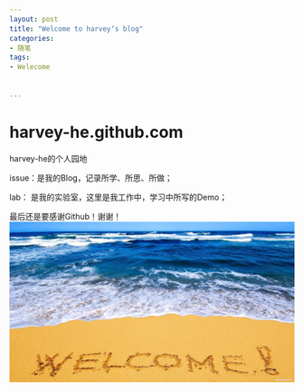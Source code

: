 ```yaml
---
layout: post
title: "Welcome to harvey‘s blog"
categories:
- 随笔
tags:
- Welecome


---
```

   
harvey-he.github.com
====================

harvey-he的个人园地

issue：是我的Blog，记录所学、所思、所做；

lab：  是我的实验室，这里是我工作中，学习中所写的Demo；



最后还是要感谢Github！谢谢！
![Alt text](../assets/welcome.jpg)

